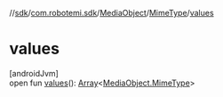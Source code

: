 //[sdk](../../../../index.md)/[com.robotemi.sdk](../../index.md)/[MediaObject](../index.md)/[MimeType](index.md)/[values](values.md)

# values

[androidJvm]\
open fun [values](values.md)(): [Array](https://kotlinlang.org/api/latest/jvm/stdlib/kotlin/-array/index.html)&lt;[MediaObject.MimeType](index.md)&gt;

